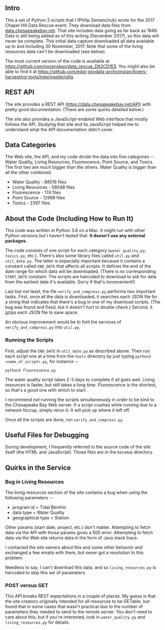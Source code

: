 ## Intro

This a set of Python 3 scripts that I (Philip Semanchuk) wrote for the 2017 Chapel Hill Data Rescue event. They download data files from [data.chesapeakebay.net](https://data.chesapeakebay.net/). That site includes data going as far back as 1949. Data is still being added as of this writing (December 2017), so this data will never be complete. This initial data capture downloaded all data available up to and including 30 November, 2017. Note that some of the living resources data can't be downloaded (see below).

The most current version of the code is available at https://github.com/osvenskan/data_rescue_D62CD1E5. You might also be able to find it at https://github.com/edgi-govdata-archiving/archivers-harvesting-tools/tree/master/utils.


## REST API

The site provides a REST API (https://data.chesapeakebay.net/API) with pretty good documentation. (There are some quirks detailed below.)

The site also provides a JavaScript-enabled Web interface that mostly follows the API. Studying that site and its JavaScript helped me to understand what the API documentation didn't cover.

## Data Categories

The Web site, the API, and my code divide the data into five categories -- Water Quality, Living Resources, Fluorescence, Point Source, and Toxics. The first two are much bigger than the others. Water Quality is bigger than all the other combined.

 - Water Quality - 88516 files
 - Living Resources - 58048 files
 - Fluorescence - 174 files
 - Point Source - 12998 files
 - Toxics - 2397 files


## About the Code (Including How to Run It)

This code was written in Python 3.6 on a Mac. It might run with other Python versions but I haven't tested that. **It doesn't use any external packages.**

The code consists of one script for each category (`water_quality.py`, `toxics.py`, etc.). There's also some library files called `util.py` and `util_date.py`. The latter is especially important because it contains a constant called `END_DATE` that affects all scripts. It defines the end of the date range for which data will be downloaded. (There is no corresponding `START_DATE` constant. The scripts are harcoded to download to ask for data from the earliest date it's available. Sorry if that's inconvenient!)

Last but not least, the file `verify_and_compress.py` performs two important tasks. First, once all the data is downloaded, it searches each JSON file for a string that indicates that there's a bug in one of my download scripts. (The bug was found and fixed, but it doesn't hurt to double check.) Second, it gzips each JSON file to save space.

An obvious improvement would be to fold the services of `verify_and_compress.py` into `util.py`.

### Running the Scripts

First, adjust the `END_DATE` in `util_date.py` as described above. Then run each script one at a time from the `tools` directory by just typing `python3 <name_of_script>.py`, for instance --

	python3 fluorescence.py

The water quality script takes 2-3 days to complete if all goes well. Living resources is faster, but still takes a long time. Fluorescence is the shortest, so that's a good one with which to start.

I recommend not running the scripts simultaneously in order to be kind to the Chesapeake Bay Web server. If a script crashes while running due to a network hiccup, simply rerun it. It will pick up where it left off.

Once all the scripts are done, run `verify_and_compress.py`.

## Useful Files for Debugging

During development, I frequently referred to the source code of the site itself (the HTML and JavaScript). Those files are in the `DataHub` directory.

## Quirks in the Service

### Bug in Living Resources

The living resources section of the site contains a bug when using the following parameters --
 - program id = Tidal Benthic
 - data type = Water Quality
 - geographical type = Station

Other params (start date, project, etc.) don't matter. Attempting to fetch data via the API with those params gives a 500 error. Attempting to fetch data via the Web site returns data in the form of Java stack trace.

I contacted the site owners about this and some other behavior and exchanged a few emails with them, but never got a resolution to this problem.

Needless to say, I can't download this data, and so `living_resources.py` is harcoded to skip this set of parameters.

### POST versus GET

This API breaks REST expectations in a couple of places. My guess is that the site creators originally intended for all resources to be GETable, but found that in some cases that wasn't practical due to the number of parameters they needed to send to the remote server. You don't need to care about this, but if you're interested, look in `water_quality.py` and `living_resources.py` for details.


